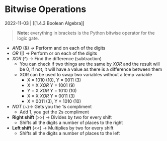 # Bitwise Operations
2022-11-03 | [[1.4.3 Boolean Algebra]]
> **Note:** everything in brackets is the Python bitwise operator for the logic gate.

- *AND* (&) -> Perform and on each of the digits
- *OR* (|) -> Perform or on each of the digits
- *XOR* (^) -> Find the difference (subtraction)
	- You can check if two things are the same by *XOR* and the result will be 0, if not, it will have a value as there is a difference between them
	- XOR can be used to swap two variables without a temp variable
		- X = 1010 (10), Y = 0011 (3)
		- X = X *XOR* Y = 1001 (9)
		- Y = X *XOR* Y = 1010 (10)
		- X = X *XOR* Y = 0011 (3)
		- X = 0011 (3), Y = 1010 (10)
- *NOT* (~)-> Gets you the 1s compliment
	- Add 1, you get the 2s compliment
- **Right shift** (>>) -> Divides by two for every shift
	- Shifts all the digits a number of places to the right
- **Left shift** (<<) -> Multiplies by two for every shift
	- Shifts all the digits a number of places to the left